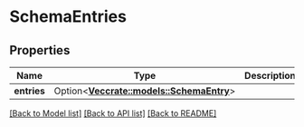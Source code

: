 # SchemaEntries

## Properties

Name | Type | Description | Notes
------------ | ------------- | ------------- | -------------
**entries** | Option<[**Vec<crate::models::SchemaEntry>**](schemaEntry.md)> |  | [optional]

[[Back to Model list]](../README.md#documentation-for-models) [[Back to API list]](../README.md#documentation-for-api-endpoints) [[Back to README]](../README.md)


